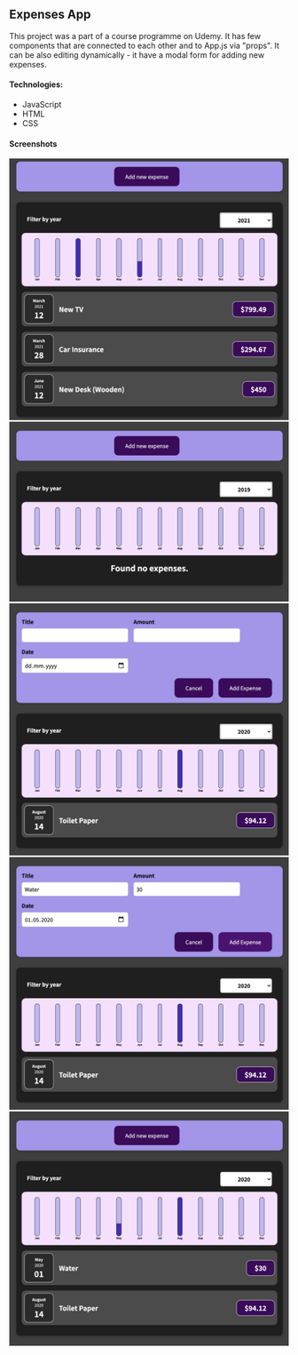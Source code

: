## Expenses App
This project was a part of a course programme on Udemy.
It has few components that are connected to each other and  to App.js via "props". 
It can be also editing dynamically - it have a modal form for adding new expenses. 

#### Technologies: 
- JavaScript
- HTML
- CSS

#### Screenshots

![](https://github.com/novak-k/expenses-app/blob/master/screenshots/1.png)
![](https://github.com/novak-k/expenses-app/blob/master/screenshots/2.png)
![](https://github.com/novak-k/expenses-app/blob/master/screenshots/3.png)
![](https://github.com/novak-k/expenses-app/blob/master/screenshots/4.png)
![](https://github.com/novak-k/expenses-app/blob/master/screenshots/5.png)



